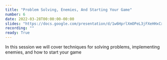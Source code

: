 ```yaml
---
title: "Problem Solving, Enemies, And Starting Your Game"
number: 6
date: 2022-03-28T00:00:00-00:00
slides: "https://docs.google.com/presentation/d/1w6HprlXmOPeL3jFXeHHxCxHKW6BLFPYhlPwmtnC5CfY/edit?usp=sharing"
recording: ""
ready: True
---
```


In this session we will cover techniques for solving problems, implementing enemies, and how to start your game
